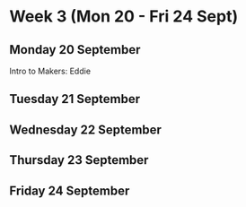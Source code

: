 # Week 3 \(Mon 20 - Fri 24 Sept\)

## Monday 20 September

Intro to Makers: Eddie

## Tuesday 21 September

## Wednesday 22 September

## Thursday 23 September

## Friday 24 September

